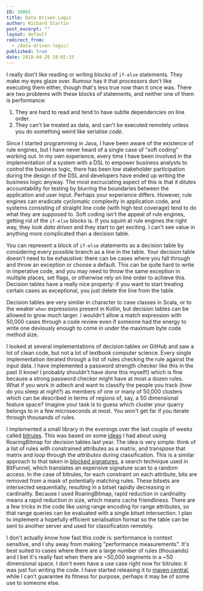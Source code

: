 ```yaml
---
ID: 10865
title: Data Driven Logic
author: Richard Startin
post_excerpt: ""
layout: default
redirect_from:
  - /data-driven-logic/
published: true
date: 2018-04-29 18:02:33
---
```

I really don't like reading or writing blocks of `if-else` statements. They make my eyes glaze over. Rumour has it that processors don't like executing them either, though that's less true now than it once was. There are two problems with these blocks of statements, and neither one of them is performance:

<ol>
	<li>They are hard to read and tend to have subtle dependencies on line order.</li>
	<li>They can't be treated as data, and can't be executed remotely unless you do something weird like serialise <em>code</em>.</li>
</ol>

Since I started programming in Java, I have been aware of the existence of rule engines, but I have never heard of a single case of "soft coding" working out. In my own experience, every time I have been involved in the implementation of a system with a DSL to empower business analysts to control the business logic, there has been low stakeholder participation during the design of the DSL and developers have ended up writing the business logic anyway. The most excruciating aspect of this is that it dilutes accountability for testing by blurring the boundaries between the application and user input. Perhaps your experience differs. However, rule engines can eradicate cyclomatic complexity in application code, and systems consisting of straight line code (with high test coverage) tend to do what they are supposed to. Soft coding isn't the appeal of rule engines, getting rid of the `if-else` blocks is. If you squint at rule engines the right way, they look <em>data driven</em> and they start to get exciting. I can't see value in anything more complicated than a decision table.

You can represent a block of `if-else` statements as a decision table by considering every possible branch as a line in the table. Your decision table doesn't need to be exhaustive: there can be cases where you fall through and throw an exception or choose a default. This can be quite hard to write in imperative code, and you may need to throw the same exception in multiple places, set flags, or otherwise rely on line order to achieve this. Decision tables have a really nice property: if you want to start treating certain cases as exceptional, you just delete the line from the table.

Decision tables are very similar in character to case classes in Scala, or to the weaker `when` expressions present in Kotlin, but decision tables can be allowed to grow much larger. I wouldn't allow a match expression with 50,000 cases through a code review even if someone had the energy to write one deviously enough to come in under the maximum byte code method size.

I looked at several implementations of decision tables on GitHub and saw a lot of clean code, but not a lot of textbook computer science. Every single implementation iterated through a list of rules checking the rule against the input data. I have implemented a password strength checker like this in the past (I know! I probably shouldn't have done this myself!) which is fine because a strong password checker might have at most a dozen rules. What if you work in adtech and want to classify the people you track (how do you sleep at night?) as members of one or many of 50,000 clusters which can be described in terms of regions of, say, a 50 dimensional feature space? Imagine your task is to guess which cluster your quarry belongs to in a few microseconds at most. You won't get far if you iterate through thousands of rules. 

I implemented a small library in the evenings over the last couple of weeks called <a href="https://github.com/richardstartin/bitrules" rel="noopener" target="_blank">bitrules</a>. This was based on some <a href="https://richardstartin.github.io/posts/fast-and-simple-rules-engine-with-roaringbitmap/" rel="noopener" target="_blank">ideas</a> I had about using RoaringBitmap for decision tables last year. The idea is very simple: think of a list of rules with constrained attributes as a matrix, and transpose that matrix and loop through the <em>attributes</em> during classification. This is a similar approach to that taken in <a href="https://richardstartin.github.io/posts/blocked-signatures/" rel="noopener" target="_blank">blocked signatures</a>, a search technique used in BitFunnel, which translates an expensive signature scan to a random access. In the case of bitrules, for each constraint on each attribute, bits are removed from a mask of potentially matching rules. These bitsets are intersected sequentially, resulting in a bitset rapidly decreasing in cardinality. Because I used RoaringBitmap, rapid reduction in cardinality means a rapid reduction in size, which means cache friendliness. There are a few tricks in the code like using range encoding for range attributes, so that range queries can be evaluated with a single bitset intersection. I plan to implement a hopefully efficient serialisation format so the table can be sent to another server and used for classification remotely.

I don't actually know how fast this code is: performance is context sensitive, and I shy away from making "performance measurements". It's best suited to cases where there are a large number of rules (thousands) and I bet it's really fast when there are ~50,000 segments in a ~50 dimensional space. I don't even have a use case right now for bitrules: it was just fun writing the code. I have started releasing it to <a href="https://search.maven.org/#artifactdetails%7Cuk.co.openkappa%7Cbitrules%7C0.1.3%7Cjar" rel="noopener" target="_blank">maven central</a>, while I can't guarantee its fitness for purpose, perhaps it may be of some use to someone else.